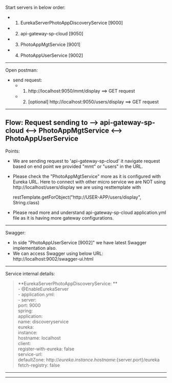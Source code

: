 
Start servers in below order: 
- 1. EurekaServerPhotoAppDiscoveryService [9000]
- 2. api-gateway-sp-cloud [9050]
- 3. PhotoAppMgtService [9001]
- 4. PhotoAppUserService [9002]
------------------------------------------------------------------------------------------------------------
Open postman: 
- send request: 
	- 1. http://localhost:9050/mmt/display       ==> GET request
	- 2. [optional] http://localhost:9050/users/display       ==> GET request
------------------------------------------------------------------------------------------------------------
Flow: 
		Request sending to --> api-gateway-sp-cloud <--> PhotoAppMgtService <--> PhotoAppUserService
------------------------------------------------------------------------------------------------------------
Points:
- We are sending request to 'api-gateway-sp-cloud' it navigate request based on end point we provided "mmt" or "users" in the URL.
- Please check the  "PhotoAppMgtService" more as it is configured with Eureka URL.
	Here to connect with other micro service we are NOT using http://localhost/users/display we are using resttemplate with 
	
	restTemplate.getForObject("http://USER-APP/users/display", String.class)
- Please read more and understand api-gateway-sp-cloud application.yml file as it is having more gateway configurations.
------------------------------------------------------------------------------------------------------------
Swagger: 
- In side "PhotoAppUserService [9002]" we have latest Swagger implementation also.
- We can access Swagger using below URL: http://localhost:9002/swagger-ui.html
	
------------------------------------------------------------------------------------------------------------
Service internal details:

>**EurekaServerPhotoAppDiscoveryService: **   		
	- @EnableEurekaServer  
	- application.yml:  
		- server:   
			  port: 9000  
			spring:   
			  application:   
				name: discoveryservice  
			eureka:   
			  instance:   
				hostname: localhost  
			  client:   
				register-with-eureka: false  
				service-url:   
				  defaultZone: http://${eureka.instance.hostname}:${server.port}/eureka  
				fetch-registry: false  
------------------------------------------------------------------------------------------------------------










------------------------------------------------------------------------------------------------------------				